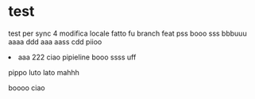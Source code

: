 # test
test per sync
4 modifica locale
fatto fu branch feat
pss
booo
sss
bbbuuu
aaaa
ddd
aaa
aass
cdd
piioo
<LI> aaa
222
ciao pipieline
booo
ssss
uff

pippo
luto lato
mahhh

boooo ciao
